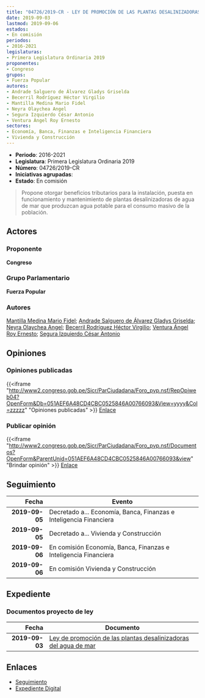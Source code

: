 ```yaml
---
title: "04726/2019-CR - LEY DE PROMOCIÓN DE LAS PLANTAS DESALINIZADORAS DEL AGUA DE MAR"
date: 2019-09-03
lastmod: 2019-09-06
estados:
- En comisión
periodos:
- 2016-2021
legislaturas:
- Primera Legislatura Ordinaria 2019
proponentes:
- Congreso
grupos:
- Fuerza Popular
autores:
- Andrade Salguero de Álvarez Gladys Griselda
- Becerril Rodríguez Héctor Virgilio
- Mantilla Medina Mario Fidel
- Neyra Olaychea Angel
- Segura Izquierdo César Antonio
- Ventura Ángel Roy Ernesto
sectores:
- Economía, Banca, Finanzas e Inteligencia Financiera
- Vivienda y Construcción
---
```

- **Periodo**: 2016-2021
- **Legislatura**: Primera Legislatura Ordinaria 2019
- **Número**: 04726/2019-CR
- **Iniciativas agrupadas**: 
- **Estado**: En comisión

> Propone otorgar beneficios tributarios para la instalación, puesta en funcionamiento y mantenimiento de plantas desalinizadoras de agua de mar que produzcan agua potable para el consumo masivo de la población.


## Actores

### Proponente

**Congreso**

### Grupo Parlamentario

**Fuerza Popular**

### Autores

[Mantilla Medina Mario Fidel](mailto:mailto:mmantilla@congreso.gob.pe); [Andrade Salguero de Álvarez Gladys Griselda](mailto:mailto:gandrade@congreso.gob.pe); [Neyra Olaychea Angel](mailto:mailto:); [Becerril Rodríguez Héctor Virgilio](mailto:mailto:hbecerril@congreso.gob.pe); [Ventura Ángel Roy Ernesto](mailto:mailto:rventura@congreso.gob.pe); [Segura Izquierdo César Antonio](mailto:mailto:csegura@congreso.gob.pe)

## Opiniones

### Opiniones publicadas

{{<iframe "http://www2.congreso.gob.pe/Sicr/ParCiudadana/Foro_pvp.nsf/RepOpiweb04?OpenForm&Db=051AEF6A48CD4CBC0525846A00766093&View=yyyy&Col=zzzzz" "Opiniones publicadas" >}}
[Enlace](http://www2.congreso.gob.pe/Sicr/ParCiudadana/Foro_pvp.nsf/RepOpiweb04?OpenForm&Db=051AEF6A48CD4CBC0525846A00766093&View=yyyy&Col=zzzzz)

### Publicar opinión

{{<iframe "http://www2.congreso.gob.pe/Sicr/ParCiudadana/Foro_pvp.nsf/Documentos?OpenForm&ParentUnid=051AEF6A48CD4CBC0525846A00766093&view" "Brindar opinión" >}}
[Enlace](http://www2.congreso.gob.pe/Sicr/ParCiudadana/Foro_pvp.nsf/Documentos?OpenForm&ParentUnid=051AEF6A48CD4CBC0525846A00766093&view)


## Seguimiento

| Fecha | Evento |
|------:|--------|
| **2019-09-05** | Decretado a... Economía, Banca, Finanzas e Inteligencia Financiera |
| **2019-09-05** | Decretado a... Vivienda y Construcción |
| **2019-09-06** | En comisión Economía, Banca, Finanzas e Inteligencia Financiera |
| **2019-09-06** | En comisión Vivienda y Construcción |

## Expediente

### Documentos proyecto de ley

| Fecha | Documento |
|------:|-----------|
| **2019-09-03** | [Ley de promoción de las plantas desalinizadoras del agua de mar](http://www.leyes.congreso.gob.pe/Documentos/2016_2021/Proyectos_de_Ley_y_de_Resoluciones_Legislativas/PL0472620190903.pdf) |

## Enlaces

- [Seguimiento](http://www2.congreso.gob.pe/Sicr/TraDocEstProc/CLProLey2016.nsf/f7fff46988ca05b1052578e100829cc7/fb8e5f9b7c0e6cdc0525846b0007401a?OpenDocument)
- [Expediente Digital](http://www2.congreso.gob.pe/Sicr/TraDocEstProc/Expvirt_2011.nsf/visbusqptramdoc1621/04726?opendocument)


